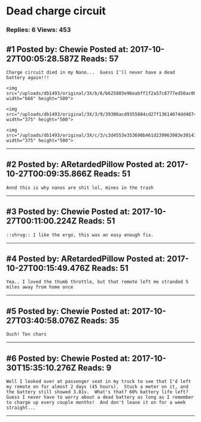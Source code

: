 # Dead charge circuit

### Replies: 6 Views: 453

## \#1 Posted by: Chewie Posted at: 2017-10-27T00:05:28.587Z Reads: 57

```
Charge circuit died in my Nano...  Guess I'll never have a dead battery again!!!

<img src="/uploads/db1493/original/3X/b/6/b625803e96eabff1f2a57c8777ed50ac00fb386f.jpg" width="666" height="500">

<img src="/uploads/db1493/original/3X/3/9/39306acd9355884cd27f13614074dd4874ba2cd7.jpg" width="375" height="500">

<img src="/uploads/db1493/original/3X/c/3/c3d4553e353690b461d239963983e3014338821f.jpg" width="375" height="500">
```

---
## \#2 Posted by: ARetardedPillow Posted at: 2017-10-27T00:09:35.866Z Reads: 51

```
Annd this is why nanos are shit lol, mines in the trash
```

---
## \#3 Posted by: Chewie Posted at: 2017-10-27T00:11:00.224Z Reads: 51

```
::shrug:: I like the ergo, this was an easy enough fix.
```

---
## \#4 Posted by: ARetardedPillow Posted at: 2017-10-27T00:15:49.476Z Reads: 51

```
Yea.. I loved the thumb throttle, but that remote left me stranded 5 miles away from home once
```

---
## \#5 Posted by: Chewie Posted at: 2017-10-27T03:40:58.076Z Reads: 35

```
Ouch! Ten chars
```

---
## \#6 Posted by: Chewie Posted at: 2017-10-30T15:35:10.276Z Reads: 9

```
Well I looked over at passenger seat in my truck to see that I'd left my remote on for almost 2 days (45 hours).  Stuck a meter on it, and the battery still showed 3.81v.  What's that? 60% battery life left?  Guess I never have to worry about a dead battery as long as I remember to charge up every couple months!  And don't leave it on for a week straight...
```

---
